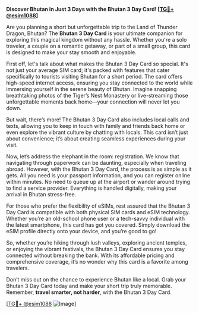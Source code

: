 **Discover Bhutan in Just 3 Days with the Bhutan 3 Day Card! [[TG💪+ @esim1088](https://t.me/s/esim1088)]**

Are you planning a short but unforgettable trip to the Land of Thunder Dragon, Bhutan? The **Bhutan 3 Day Card** is your ultimate companion for exploring this magical kingdom without any hassle. Whether you're a solo traveler, a couple on a romantic getaway, or part of a small group, this card is designed to make your stay smooth and enjoyable.

First off, let's talk about what makes the Bhutan 3 Day Card so special. It's not just your average SIM card; it's packed with features that cater specifically to tourists visiting Bhutan for a short period. The card offers high-speed internet access, ensuring you stay connected to the world while immersing yourself in the serene beauty of Bhutan. Imagine snapping breathtaking photos of the Tiger’s Nest Monastery or live-streaming those unforgettable moments back home—your connection will never let you down.

But wait, there’s more! The Bhutan 3 Day Card also includes local calls and texts, allowing you to keep in touch with family and friends back home or even explore the vibrant culture by chatting with locals. This card isn’t just about convenience; it’s about creating seamless experiences during your visit.

Now, let’s address the elephant in the room: registration. We know that navigating through paperwork can be daunting, especially when traveling abroad. However, with the Bhutan 3 Day Card, the process is as simple as it gets. All you need is your passport information, and you can register online within minutes. No need to queue up at the airport or wander around trying to find a service provider. Everything is handled digitally, making your arrival in Bhutan stress-free.

For those who prefer the flexibility of eSIMs, rest assured that the Bhutan 3 Day Card is compatible with both physical SIM cards and eSIM technology. Whether you’re an old-school phone user or a tech-savvy individual with the latest smartphone, this card has got you covered. Simply download the eSIM profile directly onto your device, and you’re good to go!

So, whether you’re hiking through lush valleys, exploring ancient temples, or enjoying the vibrant festivals, the Bhutan 3 Day Card ensures you stay connected without breaking the bank. With its affordable pricing and comprehensive coverage, it’s no wonder why this card is a favorite among travelers.

Don’t miss out on the chance to experience Bhutan like a local. Grab your Bhutan 3 Day Card today and make your short trip truly memorable. Remember, **travel smarter, not harder**, with the Bhutan 3 Day Card. 

[[TG💪+ @esim1088](https://t.me/s/esim1088) ![Image](https://i.postimg.cc/Y0z9fWf4/image.png)]
